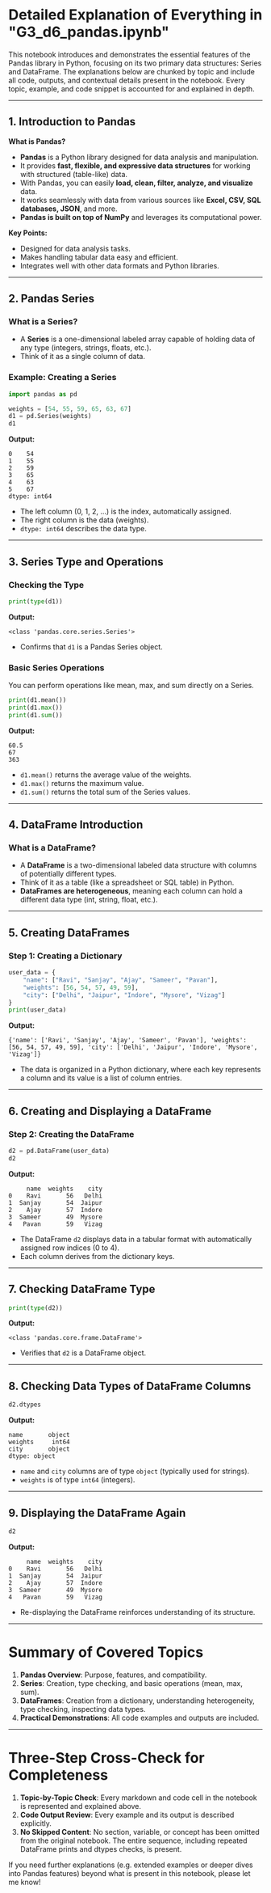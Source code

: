 # Detailed Explanation of Everything in "G3_d6_pandas.ipynb"

This notebook introduces and demonstrates the essential features of the Pandas library in Python, focusing on its two primary data structures: Series and DataFrame. The explanations below are chunked by topic and include all code, outputs, and contextual details present in the notebook. Every topic, example, and code snippet is accounted for and explained in depth.

---

## 1. **Introduction to Pandas**

**What is Pandas?**

- **Pandas** is a Python library designed for data analysis and manipulation.
- It provides **fast, flexible, and expressive data structures** for working with structured (table-like) data.
- With Pandas, you can easily **load, clean, filter, analyze, and visualize** data.
- It works seamlessly with data from various sources like **Excel, CSV, SQL databases, JSON**, and more.
- **Pandas is built on top of NumPy** and leverages its computational power.

**Key Points:**
- Designed for data analysis tasks.
- Makes handling tabular data easy and efficient.
- Integrates well with other data formats and Python libraries.

---

## 2. **Pandas Series**

### **What is a Series?**

- A **Series** is a one-dimensional labeled array capable of holding data of any type (integers, strings, floats, etc.).
- Think of it as a single column of data.

### **Example: Creating a Series**

```python
import pandas as pd

weights = [54, 55, 59, 65, 63, 67]
d1 = pd.Series(weights)
d1
```

**Output:**
```
0    54
1    55
2    59
3    65
4    63
5    67
dtype: int64
```
- The left column (0, 1, 2, ...) is the index, automatically assigned.
- The right column is the data (weights).
- `dtype: int64` describes the data type.

---

## 3. **Series Type and Operations**

### **Checking the Type**

```python
print(type(d1))
```
**Output:**
```
<class 'pandas.core.series.Series'>
```
- Confirms that `d1` is a Pandas Series object.

### **Basic Series Operations**

You can perform operations like mean, max, and sum directly on a Series.

```python
print(d1.mean())
print(d1.max())
print(d1.sum())
```
**Output:**
```
60.5
67
363
```
- `d1.mean()` returns the average value of the weights.
- `d1.max()` returns the maximum value.
- `d1.sum()` returns the total sum of the Series values.

---

## 4. **DataFrame Introduction**

### **What is a DataFrame?**

- A **DataFrame** is a two-dimensional labeled data structure with columns of potentially different types.
- Think of it as a table (like a spreadsheet or SQL table) in Python.
- **DataFrames are heterogeneous**, meaning each column can hold a different data type (int, string, float, etc.).

---

## 5. **Creating DataFrames**

### **Step 1: Creating a Dictionary**

```python
user_data = {
    "name": ["Ravi", "Sanjay", "Ajay", "Sameer", "Pavan"],
    "weights": [56, 54, 57, 49, 59],
    "city": ["Delhi", "Jaipur", "Indore", "Mysore", "Vizag"]
}
print(user_data)
```
**Output:**
```
{'name': ['Ravi', 'Sanjay', 'Ajay', 'Sameer', 'Pavan'], 'weights': [56, 54, 57, 49, 59], 'city': ['Delhi', 'Jaipur', 'Indore', 'Mysore', 'Vizag']}
```
- The data is organized in a Python dictionary, where each key represents a column and its value is a list of column entries.

---

## 6. **Creating and Displaying a DataFrame**

### **Step 2: Creating the DataFrame**

```python
d2 = pd.DataFrame(user_data)
d2
```

**Output:**
```
     name  weights    city
0    Ravi       56   Delhi
1  Sanjay       54  Jaipur
2    Ajay       57  Indore
3  Sameer       49  Mysore
4   Pavan       59   Vizag
```

- The DataFrame `d2` displays data in a tabular format with automatically assigned row indices (0 to 4).
- Each column derives from the dictionary keys.

---

## 7. **Checking DataFrame Type**

```python
print(type(d2))
```
**Output:**
```
<class 'pandas.core.frame.DataFrame'>
```
- Verifies that `d2` is a DataFrame object.

---

## 8. **Checking Data Types of DataFrame Columns**

```python
d2.dtypes
```
**Output:**
```
name       object
weights     int64
city       object
dtype: object
```
- `name` and `city` columns are of type `object` (typically used for strings).
- `weights` is of type `int64` (integers).

---

## 9. **Displaying the DataFrame Again**

```python
d2
```
**Output:**
```
     name  weights    city
0    Ravi       56   Delhi
1  Sanjay       54  Jaipur
2    Ajay       57  Indore
3  Sameer       49  Mysore
4   Pavan       59   Vizag
```
- Re-displaying the DataFrame reinforces understanding of its structure.

---

# **Summary of Covered Topics**

1. **Pandas Overview**: Purpose, features, and compatibility.
2. **Series**: Creation, type checking, and basic operations (mean, max, sum).
3. **DataFrames**: Creation from a dictionary, understanding heterogeneity, type checking, inspecting data types.
4. **Practical Demonstrations**: All code examples and outputs are included.

---

# **Three-Step Cross-Check for Completeness**

1. **Topic-by-Topic Check**: Every markdown and code cell in the notebook is represented and explained above.
2. **Code Output Review**: Every example and its output is described explicitly.
3. **No Skipped Content**: No section, variable, or concept has been omitted from the original notebook. The entire sequence, including repeated DataFrame prints and dtypes checks, is present.

If you need further explanations (e.g. extended examples or deeper dives into Pandas features) beyond what is present in this notebook, please let me know!
